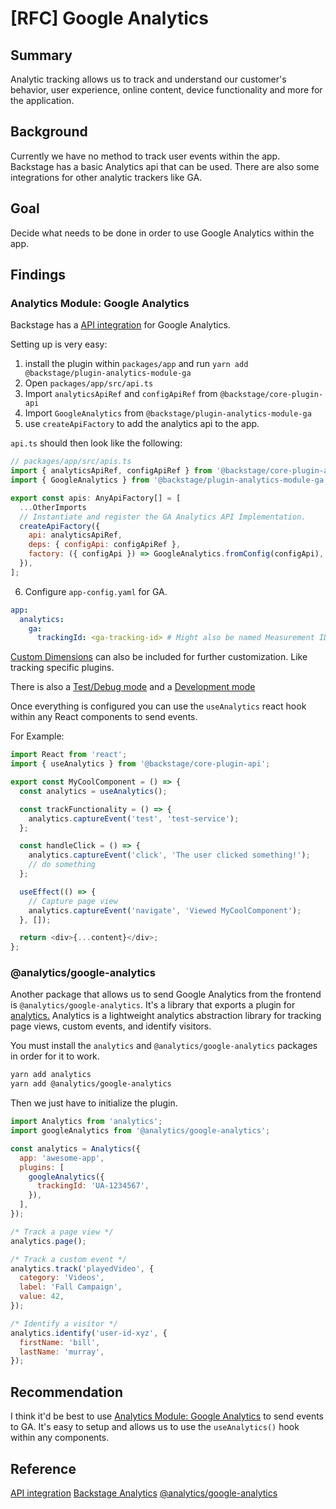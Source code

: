 # [RFC] Google Analytics

## Summary

Analytic tracking allows us to track and understand our customer's behavior, user experience, online content, device functionality and more for the application.

## Background

Currently we have no method to track user events within the app. Backstage has a basic Analytics api that can be used. There are also some integrations for other analytic trackers like GA.

## Goal

Decide what needs to be done in order to use Google Analytics within the app.

## Findings

### Analytics Module: Google Analytics

Backstage has a [API integration](https://github.com/backstage/backstage/blob/master/plugins/analytics-module-ga/README.md) for Google Analytics.

Setting up is very easy:

1. install the plugin within `packages/app` and run `yarn add @backstage/plugin-analytics-module-ga`
2. Open `packages/app/src/api.ts`
3. Import `analyticsApiRef` and `configApiRef` from `@backstage/core-plugin-api`
4. Import `GoogleAnalytics` from `@backstage/plugin-analytics-module-ga`
5. use `createApiFactory` to add the analytics api to the app.

`api.ts` should then look like the following:

```js
// packages/app/src/apis.ts
import { analyticsApiRef, configApiRef } from '@backstage/core-plugin-api';
import { GoogleAnalytics } from '@backstage/plugin-analytics-module-ga';

export const apis: AnyApiFactory[] = [
  ...OtherImports
  // Instantiate and register the GA Analytics API Implementation.
  createApiFactory({
    api: analyticsApiRef,
    deps: { configApi: configApiRef },
    factory: ({ configApi }) => GoogleAnalytics.fromConfig(configApi),
  }),
];
```

6. Configure `app-config.yaml` for GA.

```yaml
app:
  analytics:
    ga:
      trackingId: <ga-tracking-id> # Might also be named Measurement ID within GA
```

[Custom Dimensions](https://github.com/backstage/backstage/blob/master/plugins/analytics-module-ga/README.md#configuration) can also be included for further customization. Like tracking specific plugins.

There is also a [Test/Debug mode](https://github.com/backstage/backstage/blob/master/plugins/analytics-module-ga/README.md#debugging-and-testing) and a [Development mode](https://github.com/backstage/backstage/blob/master/plugins/analytics-module-ga/README.md#development)

Once everything is configured you can use the `useAnalytics` react hook within any React components to send events.

For Example:

```js
import React from 'react';
import { useAnalytics } from '@backstage/core-plugin-api';

export const MyCoolComponent = () => {
  const analytics = useAnalytics();

  const trackFunctionality = () => {
    analytics.captureEvent('test', 'test-service');
  };

  const handleClick = () => {
    analytics.captureEvent('click', 'The user clicked something!');
    // do something
  };

  useEffect(() => {
    // Capture page view
    analytics.captureEvent('navigate', 'Viewed MyCoolComponent');
  }, []);

  return <div>{...content}</div>;
};
```

### @analytics/google-analytics

Another package that allows us to send Google Analytics from the frontend is `@analytics/google-analytics`. It's a library that exports a plugin for [analytics.](https://www.npmjs.com/package/analytics) Analytics is a lightweight analytics abstraction library for tracking page views, custom events, and identify visitors.

You must install the `analytics` and `@analytics/google-analytics` packages in order for it to work.

```bash
yarn add analytics
yarn add @analytics/google-analytics
```

Then we just have to initialize the plugin.

```js
import Analytics from 'analytics';
import googleAnalytics from '@analytics/google-analytics';

const analytics = Analytics({
  app: 'awesome-app',
  plugins: [
    googleAnalytics({
      trackingId: 'UA-1234567',
    }),
  ],
});

/* Track a page view */
analytics.page();

/* Track a custom event */
analytics.track('playedVideo', {
  category: 'Videos',
  label: 'Fall Campaign',
  value: 42,
});

/* Identify a visitor */
analytics.identify('user-id-xyz', {
  firstName: 'bill',
  lastName: 'murray',
});
```

## Recommendation

I think it'd be best to use [Analytics Module: Google Analytics](https://github.com/backstage/backstage/blob/master/plugins/analytics-module-ga/README.md) to send events to GA. It's easy to setup and allows us to use the `useAnalytics()` hook within any components.

## Reference

[API integration](https://github.com/backstage/backstage/blob/master/plugins/analytics-module-ga/README.md)
[Backstage Analytics](https://backstage.io/docs/plugins/analytics)
[@analytics/google-analytics](https://www.npmjs.com/package/@analytics/google-analytics)
